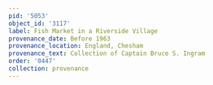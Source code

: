 ```yaml
---
pid: '5053'
object_id: '3117'
label: Fish Market in a Riverside Village
provenance_date: Before 1963
provenance_location: England, Chesham
provenance_text: Collection of Captain Bruce S. Ingram
order: '0447'
collection: provenance
---
```

